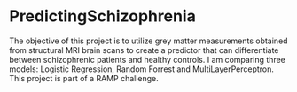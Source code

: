 # PredictingSchizophrenia
The objective of this project is to utilize grey matter measurements obtained from structural MRI brain scans to create a predictor that can differentiate between schizophrenic patients and healthy controls. I am comparing three models: Logistic Regression, Random Forrest and MultiLayerPerceptron. This project is part of a RAMP challenge. 
